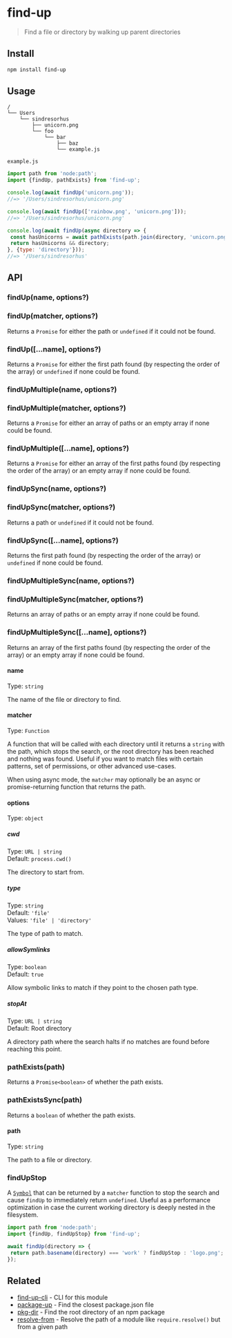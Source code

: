 # find-up

> Find a file or directory by walking up parent directories

## Install

```sh
npm install find-up
```

## Usage

```
/
└── Users
    └── sindresorhus
        ├── unicorn.png
        └── foo
            └── bar
                ├── baz
                └── example.js
```

`example.js`

```js
import path from 'node:path';
import {findUp, pathExists} from 'find-up';

console.log(await findUp('unicorn.png'));
//=> '/Users/sindresorhus/unicorn.png'

console.log(await findUp(['rainbow.png', 'unicorn.png']));
//=> '/Users/sindresorhus/unicorn.png'

console.log(await findUp(async directory => {
 const hasUnicorns = await pathExists(path.join(directory, 'unicorn.png'));
 return hasUnicorns && directory;
}, {type: 'directory'}));
//=> '/Users/sindresorhus'
```

## API

### findUp(name, options?)

### findUp(matcher, options?)

Returns a `Promise` for either the path or `undefined` if it could not be found.

### findUp([...name], options?)

Returns a `Promise` for either the first path found (by respecting the order of the array) or `undefined` if none could be found.

### findUpMultiple(name, options?)

### findUpMultiple(matcher, options?)

Returns a `Promise` for either an array of paths or an empty array if none could be found.

### findUpMultiple([...name], options?)

Returns a `Promise` for either an array of the first paths found (by respecting the order of the array) or an empty array if none could be found.

### findUpSync(name, options?)

### findUpSync(matcher, options?)

Returns a path or `undefined` if it could not be found.

### findUpSync([...name], options?)

Returns the first path found (by respecting the order of the array) or `undefined` if none could be found.

### findUpMultipleSync(name, options?)

### findUpMultipleSync(matcher, options?)

Returns an array of paths or an empty array if none could be found.

### findUpMultipleSync([...name], options?)

Returns an array of the first paths found (by respecting the order of the array) or an empty array if none could be found.

#### name

Type: `string`

The name of the file or directory to find.

#### matcher

Type: `Function`

A function that will be called with each directory until it returns a `string` with the path, which stops the search, or the root directory has been reached and nothing was found. Useful if you want to match files with certain patterns, set of permissions, or other advanced use-cases.

When using async mode, the `matcher` may optionally be an async or promise-returning function that returns the path.

#### options

Type: `object`

##### cwd

Type: `URL | string`\
Default: `process.cwd()`

The directory to start from.

##### type

Type: `string`\
Default: `'file'`\
Values: `'file' | 'directory'`

The type of path to match.

##### allowSymlinks

Type: `boolean`\
Default: `true`

Allow symbolic links to match if they point to the chosen path type.

##### stopAt

Type: `URL | string`\
Default: Root directory

A directory path where the search halts if no matches are found before reaching this point.

### pathExists(path)

Returns a `Promise<boolean>` of whether the path exists.

### pathExistsSync(path)

Returns a `boolean` of whether the path exists.

#### path

Type: `string`

The path to a file or directory.

### findUpStop

A [`Symbol`](https://developer.mozilla.org/en-US/docs/Web/JavaScript/Reference/Global_Objects/Symbol) that can be returned by a `matcher` function to stop the search and cause `findUp` to immediately return `undefined`. Useful as a performance optimization in case the current working directory is deeply nested in the filesystem.

```js
import path from 'node:path';
import {findUp, findUpStop} from 'find-up';

await findUp(directory => {
 return path.basename(directory) === 'work' ? findUpStop : 'logo.png';
});
```

## Related

- [find-up-cli](https://github.com/sindresorhus/find-up-cli) - CLI for this module
- [package-up](https://github.com/sindresorhus/package-up) - Find the closest package.json file
- [pkg-dir](https://github.com/sindresorhus/pkg-dir) - Find the root directory of an npm package
- [resolve-from](https://github.com/sindresorhus/resolve-from) - Resolve the path of a module like `require.resolve()` but from a given path
